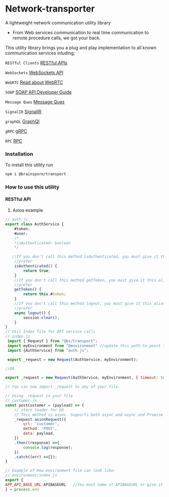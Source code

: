 # Network-transporter

A lightweight network communication utility library

- From Web services communication to real time communication to remote procedure calls, we got your back.

This utility library brings you a plug and play implementation to all known communication services inluding;

`RESTful Clients` <a href="https://en.wikipedia.org/wiki/REST">RESTful APIs</a>

`WebSockets` <a href="https://developer.mozilla.org/en-US/docs/Web/API/WebSockets_API">WebSockets API</a>

`WebRTC` <a href="https://webrtc.org/">Read about WebRTC</a>

`SOAP` <a href="https://developer.salesforce.com/docs/atlas.en-us.api.meta/api/sforce_api_quickstart_intro.htm">SOAP API Developer Guide</a>

`Message Ques` <a href="https://aws.amazon.com/message-queue/#:~:text=Message%20Queues&text=A%20message%20queue%20is%20a,once%2C%20by%20a%20single%20consumer.">Message Ques</a>

`SignalIR` <a href="https://dotnet.microsoft.com/en-us/apps/aspnet/signalr">SignalIR</a>

`graphQL` <a href="https://graphql.org/learn/">GraphQl</a>

`gRPC` <a href="https://grpc.io/docs/">gRPC</a>

`RPC` <a href="https://solana.com/docs/rpc">RPC</a>

### Installation
To install this utility
run

```bash 
npm i @brainspore/transport
```

### How to use this utility

#### RESTful API
1. Axios example

```js
// auth.js
export class AuthService {
    #token;
    #user;
    /*
    *isAuthenticated: boolean
    */

   //If you don't call this method isAuthenticated, you must give it this alias how you
    //prefer
    isAuthenticated() {
        return true;
    }
    //If you don't call this method getToken, you must give it this alias how you
    //prefer
    getToken() {  
        return this.#token;
    }
    //If you don't call this method logout, you must give it this alias how you
    //prefer
    async logout() {
        session.clear();
    }
}
// Util Index file for API service calls
// index.js
 import { Request } from "@bs/transport";
 import myEnvironment from "@environment" //update this path to point to your environment file
 import {AuthService} from "auth.js";

 export _request = new Request(AuthService, myEnvironment);

//OR

export _request = new Request(AuthService, myEnvironment, { timeout: 5000 });

// You can now import _request to any of your file.

// Using _request in your file
// customer.js
const postCustomer = (payload) => {
    // start loader for UX
    // This method is async. Supports both async and async and Promise 
    _request.axiosRequest({
        url: 'customer',
        method: 'POST',
        data: payload,
    })
    .then((response) =>{
        console.log(response);
    })
    .catch((err) =>{});
}

// Example of How environment file can look like:
// environment/index.js
export {
APP_API_BASE_URL:APIBASEURL   //You must name it APIBASEURL or give it alias of APIBASEURL
} = process.env

```

